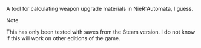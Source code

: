 A tool for calculating weapon upgrade materials in NieR:Automata, I guess.
> [!NOTE]
> This has only been tested with saves from the Steam version.
> I do not know if this will work on other editions of the game.
